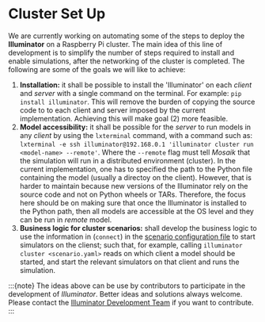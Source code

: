 # Cluster Set Up

We are currently working on automating some of the steps to deploy the **Illuminator** on a Raspberry Pi cluster. 
The main idea of this line of development is to simplify the number of steps required to install and enable simulations, after the networking of the cluster is completed. The following are some of the goals we will like to achieve:

1. **Installation:** it shall be possible to install the 'Illuminator' on each *client* and *server* with a single command on the terminal. For example: `pip install illuminator`. This  will remove the burden of copying the source code to to each client and server imposed by the current implementation. Achieving this will make goal (2) more feasible.   
2. **Model accessibility:** it shall be possible for the *server* to run models in any *client* by using the `lxterminal` command, with a command such as:
     `lxterminal -e ssh illuminator@192.168.0.1 'illuminator cluster run <model-name> --remote'`. Where the `--remote` flag must tell *Mosaik* that the simulation will run in a distributed environment (cluster). In the current implementation, one has to specified the path to the Python file containing the model (usually a directoy on the client). However, that is harder to maintain because new versions of the Illuminator rely on the source code and not on Python wheels or TARs. Therefore, the focus here should be on making sure that once the Illuminator is installed to the Python path, then all models are accessible at the OS level and they can be run in *remote* model. 
3. **Business logic for cluster scenarios:** shall develop the business logic to use the information in (`connect`) in the [scenario configuration file](../user/config-file.md) to start simulators on the clienst; such that, for example, calling `illuminator cluster <scenario.yaml>` reads on which client a model should be started, and start the relevant simulators on that client and runs the simulation.

:::{note}
The ideas above can be use by contributors to participate in the development of *Illuminator*. Better ideas and solutions always welcome. Please contact the [Illuminator Development Team](mailto:illuminator@tudelft.nl) if you want to contribute.
:::